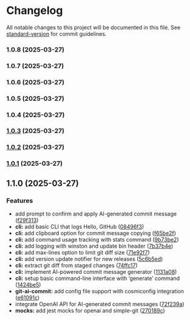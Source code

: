 # Changelog

All notable changes to this project will be documented in this file. See [standard-version](https://github.com/conventional-changelog/standard-version) for commit guidelines.

### 1.0.8 (2025-03-27)

### 1.0.7 (2025-03-27)

### 1.0.6 (2025-03-27)

### 1.0.5 (2025-03-27)

### 1.0.4 (2025-03-27)

### [1.0.3](https://github.com/syedharis14/git-ai-commit/compare/v1.0.2...v1.0.3) (2025-03-27)

### [1.0.2](https://github.com/syedharis14/git-ai-commit/compare/v1.0.1...v1.0.2) (2025-03-27)

### [1.0.1](https://github.com/syedharis14/git-ai-commit/compare/v1.1.0...v1.0.1) (2025-03-27)

## 1.1.0 (2025-03-27)


### Features

* add prompt to confirm and apply AI-generated commit message ([f29f313](https://github.com/syedharis14/git-ai-commit/commit/f29f3133c145d6bfe5931b7fa2964de9854b357d))
* **cli:** add basic CLI that logs Hello, GitHub ([08496f3](https://github.com/syedharis14/git-ai-commit/commit/08496f3d67ffce90af86fe7c7d5f8fa4fba1f7b1))
* **cli:** add clipboard option for commit message copying ([f65be2f](https://github.com/syedharis14/git-ai-commit/commit/f65be2fb10a3926a697e98ca90503ff76b2bd924))
* **cli:** add command usage tracking with stats command ([9b73be2](https://github.com/syedharis14/git-ai-commit/commit/9b73be2aa0870486a5590555fe48a140cb89f9d0))
* **cli:** add logging with winston and update bin header ([7b37b4e](https://github.com/syedharis14/git-ai-commit/commit/7b37b4ef67d3b9119ed9e3879958bc1351c92a47))
* **cli:** add max-lines option to limit git diff size ([71e92f7](https://github.com/syedharis14/git-ai-commit/commit/71e92f7b650dae954ca3ec4d582b9911fa020787))
* **cli:** add version update notifier for new releases ([5c6b5ed](https://github.com/syedharis14/git-ai-commit/commit/5c6b5ed70374b5bc5a65e02a60f2c4221144bb3e))
* **cli:** extract git diff from staged changes ([74ffc17](https://github.com/syedharis14/git-ai-commit/commit/74ffc17f222a2644aa800af816d710496b155ee8))
* **cli:** implement AI-powered commit message generator ([1131a08](https://github.com/syedharis14/git-ai-commit/commit/1131a083bfb556711d17922d51d0bbd07fa86fdf))
* **cli:** setup basic command-line interface with ‘generate’ command ([1424be5](https://github.com/syedharis14/git-ai-commit/commit/1424be5d97cf229c624a6f09ea81dc4183d1ddca))
* **git-ai-commit:** add config file support with cosmiconfig integration ([e61091c](https://github.com/syedharis14/git-ai-commit/commit/e61091cc03f33464753a11b68106bca8333580ea))
* integrate OpenAI API for AI-generated commit messages ([72f239a](https://github.com/syedharis14/git-ai-commit/commit/72f239a819982577b8a9e73db9a6fdd3901914b8))
* **mocks:** add jest mocks for openai and simple-git ([270189c](https://github.com/syedharis14/git-ai-commit/commit/270189c22d55aeb88ed48ce79ebfd0a6bd74b910))
